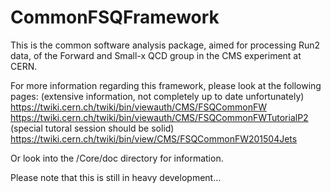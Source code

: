 # CommonFSQFramework

This is the common software analysis package, aimed for processing Run2 data, of the Forward and Small-x QCD group in the CMS experiment at CERN.

For more information regarding this framework, please look at the following pages:
(extensive information, not completely up to date unfortunately)
https://twiki.cern.ch/twiki/bin/viewauth/CMS/FSQCommonFW
https://twiki.cern.ch/twiki/bin/viewauth/CMS/FSQCommonFWTutorialP2
(special tutoral session should be solid)
https://twiki.cern.ch/twiki/bin/view/CMS/FSQCommonFW201504Jets

Or look into the /Core/doc directory for information.

Please note that this is still in heavy development...

